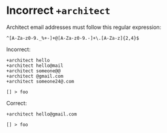 # Incorrect `+architect`

Architect email addresses must follow this regular expression:

```regexp
^[A-Za-z0-9._%+-]+@[A-Za-z0-9.-]+\.[A-Za-z]{2,4}$
```

Incorrect:

```eo
+architect hello
+architect hello@mail
+architect someone@@
+architect @gmail.com
+architect someone24@.com

[] > foo
```

Correct:

```eo
+architect hello@gmail.com

[] > foo
```
